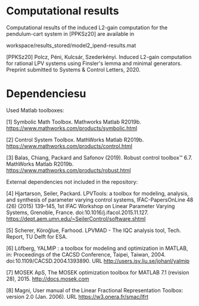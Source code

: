 Computational results
=====================

Computational results of the induced L2-gain computation for the 
pendulum-cart system in [PPKSz20] are available in 

   workspace/results_stored/model2_ipend-results.mat


[PPKSz20] Polcz, Péni, Kulcsár, Szederkényi. Induced L2-gain computation 
for rational LPV systems using Finsler's lemma and minimal generators. 
Preprint submitted to Systems & Control Letters, 2020.


Dependenciesu   
============

Used Matlab toolboxes:

[1] Symbolic Math Toolbox. Mathworks Matlab R2019b.
https://www.mathworks.com/products/symbolic.html

[2] Control System Toolbox. MathWorks Matlab R2019b.
https://www.mathworks.com/products/control.html

[3] Balas, Chiang, Packard and Safonov (2019). Robust control toolbox™ 6.7. 
MathWorks Matlab R2019b.
https://www.mathworks.com/products/robust.html

External dependencies not included in the repository:

[4] Hjartarson, Seiler, Packard. LPVTools: a toolbox for modeling,
analysis, and synthesis of parameter varying control systems,
IFAC-PapersOnLine 48 (26) (2015) 139–145, 1st IFAC Workshop on Linear
Parameter Varying Systems, Grenoble, France.
doi:10.1016/j.ifacol.2015.11.127.
https://dept.aem.umn.edu/~SeilerControl/software.shtml

[5] Scherer, Köroğlue, Farhood. LPVMAD - The IQC analysis tool, Tech.
Report, TU Delft for ESA.

[6] Löfberg, YALMIP : a toolbox for modeling and optimization in MATLAB,
in: Proceedings of the CACSD Conference, Taipei, Taiwan, 2004.
doi:10.1109/CACSD.2004.1393890. URL http://users.isy.liu.se/johanl/yalmip

[7] MOSEK ApS, The MOSEK optimization toolbox for MATLAB 7.1 (revision 28), 2015. 
http://docs.mosek.com

[8] Magni, User manual of the Linear Fractional Representation Toolbox: 
version 2.0 (Jan. 2006). URL https://w3.onera.fr/smac/lfrt